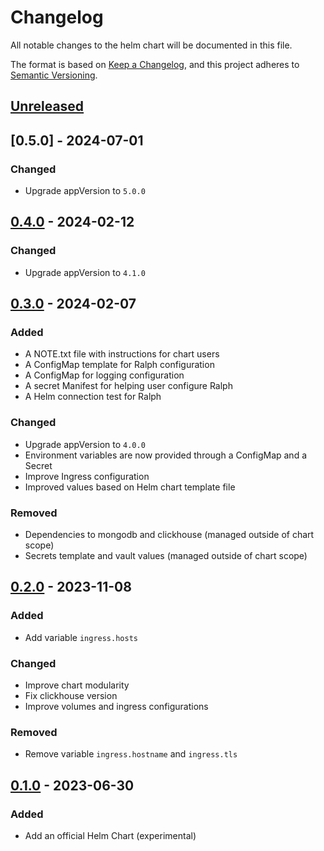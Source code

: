 # Changelog

All notable changes to the helm chart will be documented in this file.

The format is based on [Keep a Changelog](https://keepachangelog.com/en/1.0.0/),
and this project adheres to
[Semantic Versioning](https://semver.org/spec/v2.0.0.html).


## [Unreleased]

## [0.5.0] - 2024-07-01

### Changed

- Upgrade appVersion to `5.0.0`

## [0.4.0] - 2024-02-12

### Changed

- Upgrade appVersion to `4.1.0`

## [0.3.0] - 2024-02-07

### Added

- A NOTE.txt file with instructions for chart users
- A ConfigMap template for Ralph configuration
- A ConfigMap for logging configuration
- A secret Manifest for helping user configure Ralph
- A Helm connection test for Ralph

### Changed

- Upgrade appVersion to `4.0.0`
- Environment variables are now provided through a ConfigMap and a Secret
- Improve Ingress configuration
- Improved values based on Helm chart template file 

### Removed

- Dependencies to mongodb and clickhouse (managed outside of chart scope)
- Secrets template and vault values (managed outside of chart scope)

## [0.2.0] - 2023-11-08

### Added

- Add variable ``ingress.hosts``

### Changed

- Improve chart modularity
- Fix clickhouse version
- Improve volumes and ingress configurations

### Removed

- Remove variable ``ingress.hostname`` and ``ingress.tls``

## [0.1.0] - 2023-06-30

### Added

- Add an official Helm Chart (experimental)

[unreleased]: https://github.com/openfun/ralph/tree/main/src/helm
[0.4.0]: https://github.com/openfun/ralph/releases/tag/v0.4.0-helm
[0.3.0]: https://github.com/openfun/ralph/releases/tag/v0.3.0-helm
[0.2.0]: https://github.com/openfun/ralph/releases/tag/v0.2.0-helm
[0.1.0]: https://github.com/openfun/ralph/releases/tag/v0.1.0-helm
